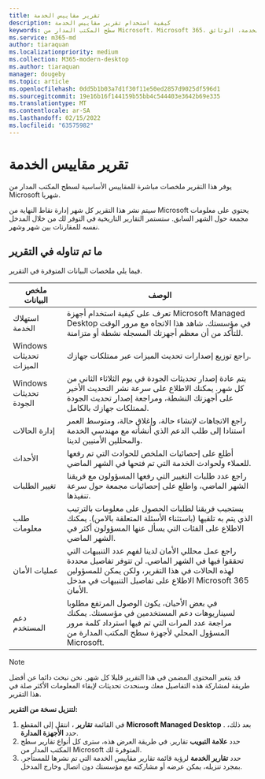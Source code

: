 ```yaml
---
title: تقرير مقاييس الخدمة
description: كيفية استخدام تقرير مقاييس الخدمة
keywords: سطح المكتب المدار من Microsoft، Microsoft 365، الخدمة، الوثائق
ms.service: m365-md
author: tiaraquan
ms.localizationpriority: medium
ms.collection: M365-modern-desktop
ms.author: tiaraquan
manager: dougeby
ms.topic: article
ms.openlocfilehash: 0dd5b1b03a7d1f30f11e50ed2857d9025df596d1
ms.sourcegitcommit: 19e16b16f144159b55bb4c544403e3642b69e335
ms.translationtype: MT
ms.contentlocale: ar-SA
ms.lasthandoff: 02/15/2022
ms.locfileid: "63575982"
---
```

# <a name="service-metrics-report"></a>تقرير مقاييس الخدمة

يوفر هذا التقرير ملخصات مباشرة للمقاييس الأساسية لسطح المكتب المدار من Microsoft شهريا.

سيتم نشر هذا التقرير كل شهر إدارة نقاط النهاية من Microsoft يحتوي على معلومات مجمعة حول الشهر السابق. ستستمر التقارير التاريخية في التوفر لك من خلال المدخل نفسه للمقارنات بين شهر وشهر.

## <a name="whats-covered-in-the-report"></a>ما تم تناوله في التقرير

فيما يلي ملخصات البيانات المتوفرة في التقرير.

| ملخص البيانات | الوصف |
| ------ | ------ |
| استهلاك الخدمة | تعرف على كيفية استخدام أجهزة Microsoft Managed Desktop في مؤسستك. شاهد هذا الاتجاه مع مرور الوقت للتأكد من أن معظم أجهزتك المسجله نشطة أو متزامنة. |
| Windows تحديثات الميزات | راجع توزيع إصدارات تحديث الميزات عبر ممتلكات جهازك. |
|Windows تحديثات الجودة | يتم عادة إصدار تحديثات الجودة في يوم الثلاثاء الثاني من كل شهر. يمكنك الاطلاع على سرعة نشر التحديث الأخير على أجهزتك النشطة، ومراجعة إصدار تحديث الجودة لممتلكات جهازك بالكامل. |
| إدارة الحالات | راجع الاتجاهات لإنشاء حالة، وإغلاق حالة، ومتوسط العمر استنادا إلى طلب الدعم الذي أنشأته مع مهندسي الخدمة والمحللين الأمنيين لدينا. |
| الأحداث | أطلع على إحصائيات الملخص للحوادث التي تم رفعها للعملاء ولحوادث الخدمة التي تم فتحها في الشهر الماضي. |
| تغيير الطلبات | راجع عدد طلبات التغيير التي رفعها المسؤولون مع فريقنا الشهر الماضي، واطلع على إحصائيات مجمعة حول سرعة تنفيذها. |
| طلب معلومات | يستجيب فريقنا لطلبات الحصول على معلومات بالترتيب الذي يتم به تلقيها (باستثناء الأسئلة المتعلقة بالامن). يمكنك الاطلاع على الفئات التي يسأل عنها المسؤولون أكثر في الشهر الماضي. |
| عمليات الأمان | راجع عمل محللي الأمان لدينا لفهم عدد التنبيهات التي تحققوا فيها في الشهر الماضي. لن تتوفر تفاصيل محددة لهذه الحالات في هذا التقرير، ولكن يمكن للمسؤولين الاطلاع على تفاصيل التنبيهات في مدخل Microsoft 365 الأمان. |
| دعم المستخدم | في بعض الأحيان، يكون الوصول المرتفع مطلوبا لسيناريوهات دعم المستخدمين في مؤسستك. يمكنك مراجعة عدد المرات التي تم فيها استرداد كلمة مرور المسؤول المحلي لأجهزة سطح المكتب المدارة من Microsoft. |

> [!NOTE]
> قد يتغير المحتوى المضمن في هذا التقرير قليلا كل شهر. نحن نبحث دائما عن أفضل طريقة لمشاركة هذه التفاصيل معك وسنحدث تحديثات لإبقاء المعلومات الأكثر صلة في هذا التقرير.

**لتنزيل نسخة من التقرير:**

1. في القائمة **تقارير** ، انتقل إلى المقطع **Microsoft Managed Desktop** . بعد ذلك، حدد **الأجهزة المدارة**.
1. حدد **علامة التبويب** تقارير. في طريقة العرض هذه، سترى كل أنواع تقارير سطح المكتب المدار من Microsoft المتوفرة لك.
1. حدد **تقارير الخدمة** لرؤية قائمة تقارير مقاييس الخدمة التي تم نشرها للمستأجر. بمجرد تنزيله، يمكن عرضه أو مشاركته مع مؤسستك دون اتصال وخارج المدخل.
